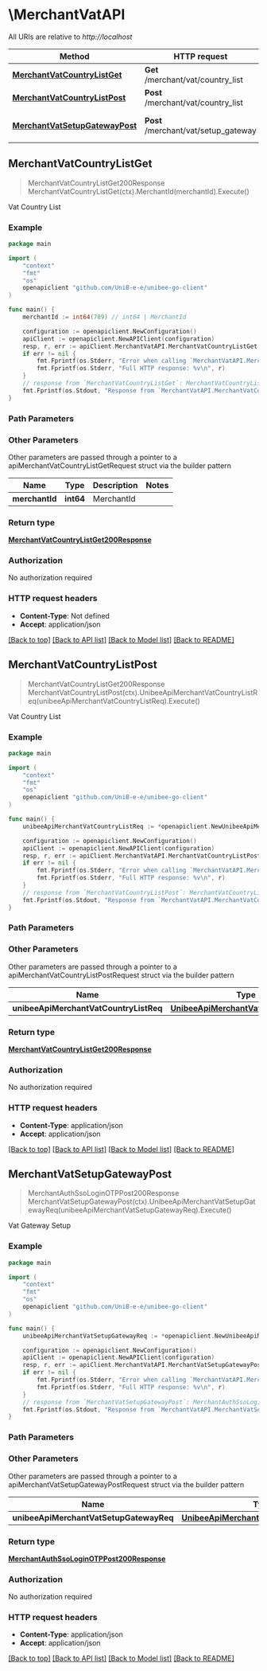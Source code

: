 # \MerchantVatAPI

All URIs are relative to *http://localhost*

Method | HTTP request | Description
------------- | ------------- | -------------
[**MerchantVatCountryListGet**](MerchantVatAPI.md#MerchantVatCountryListGet) | **Get** /merchant/vat/country_list | Vat Country List
[**MerchantVatCountryListPost**](MerchantVatAPI.md#MerchantVatCountryListPost) | **Post** /merchant/vat/country_list | Vat Country List
[**MerchantVatSetupGatewayPost**](MerchantVatAPI.md#MerchantVatSetupGatewayPost) | **Post** /merchant/vat/setup_gateway | Vat Gateway Setup



## MerchantVatCountryListGet

> MerchantVatCountryListGet200Response MerchantVatCountryListGet(ctx).MerchantId(merchantId).Execute()

Vat Country List

### Example

```go
package main

import (
	"context"
	"fmt"
	"os"
	openapiclient "github.com/UniB-e-e/unibee-go-client"
)

func main() {
	merchantId := int64(789) // int64 | MerchantId

	configuration := openapiclient.NewConfiguration()
	apiClient := openapiclient.NewAPIClient(configuration)
	resp, r, err := apiClient.MerchantVatAPI.MerchantVatCountryListGet(context.Background()).MerchantId(merchantId).Execute()
	if err != nil {
		fmt.Fprintf(os.Stderr, "Error when calling `MerchantVatAPI.MerchantVatCountryListGet``: %v\n", err)
		fmt.Fprintf(os.Stderr, "Full HTTP response: %v\n", r)
	}
	// response from `MerchantVatCountryListGet`: MerchantVatCountryListGet200Response
	fmt.Fprintf(os.Stdout, "Response from `MerchantVatAPI.MerchantVatCountryListGet`: %v\n", resp)
}
```

### Path Parameters



### Other Parameters

Other parameters are passed through a pointer to a apiMerchantVatCountryListGetRequest struct via the builder pattern


Name | Type | Description  | Notes
------------- | ------------- | ------------- | -------------
 **merchantId** | **int64** | MerchantId | 

### Return type

[**MerchantVatCountryListGet200Response**](MerchantVatCountryListGet200Response.md)

### Authorization

No authorization required

### HTTP request headers

- **Content-Type**: Not defined
- **Accept**: application/json

[[Back to top]](#) [[Back to API list]](../README.md#documentation-for-api-endpoints)
[[Back to Model list]](../README.md#documentation-for-models)
[[Back to README]](../README.md)


## MerchantVatCountryListPost

> MerchantVatCountryListGet200Response MerchantVatCountryListPost(ctx).UnibeeApiMerchantVatCountryListReq(unibeeApiMerchantVatCountryListReq).Execute()

Vat Country List

### Example

```go
package main

import (
	"context"
	"fmt"
	"os"
	openapiclient "github.com/UniB-e-e/unibee-go-client"
)

func main() {
	unibeeApiMerchantVatCountryListReq := *openapiclient.NewUnibeeApiMerchantVatCountryListReq(int64(123)) // UnibeeApiMerchantVatCountryListReq | 

	configuration := openapiclient.NewConfiguration()
	apiClient := openapiclient.NewAPIClient(configuration)
	resp, r, err := apiClient.MerchantVatAPI.MerchantVatCountryListPost(context.Background()).UnibeeApiMerchantVatCountryListReq(unibeeApiMerchantVatCountryListReq).Execute()
	if err != nil {
		fmt.Fprintf(os.Stderr, "Error when calling `MerchantVatAPI.MerchantVatCountryListPost``: %v\n", err)
		fmt.Fprintf(os.Stderr, "Full HTTP response: %v\n", r)
	}
	// response from `MerchantVatCountryListPost`: MerchantVatCountryListGet200Response
	fmt.Fprintf(os.Stdout, "Response from `MerchantVatAPI.MerchantVatCountryListPost`: %v\n", resp)
}
```

### Path Parameters



### Other Parameters

Other parameters are passed through a pointer to a apiMerchantVatCountryListPostRequest struct via the builder pattern


Name | Type | Description  | Notes
------------- | ------------- | ------------- | -------------
 **unibeeApiMerchantVatCountryListReq** | [**UnibeeApiMerchantVatCountryListReq**](UnibeeApiMerchantVatCountryListReq.md) |  | 

### Return type

[**MerchantVatCountryListGet200Response**](MerchantVatCountryListGet200Response.md)

### Authorization

No authorization required

### HTTP request headers

- **Content-Type**: application/json
- **Accept**: application/json

[[Back to top]](#) [[Back to API list]](../README.md#documentation-for-api-endpoints)
[[Back to Model list]](../README.md#documentation-for-models)
[[Back to README]](../README.md)


## MerchantVatSetupGatewayPost

> MerchantAuthSsoLoginOTPPost200Response MerchantVatSetupGatewayPost(ctx).UnibeeApiMerchantVatSetupGatewayReq(unibeeApiMerchantVatSetupGatewayReq).Execute()

Vat Gateway Setup

### Example

```go
package main

import (
	"context"
	"fmt"
	"os"
	openapiclient "github.com/UniB-e-e/unibee-go-client"
)

func main() {
	unibeeApiMerchantVatSetupGatewayReq := *openapiclient.NewUnibeeApiMerchantVatSetupGatewayReq("Data_example", "GatewayName_example") // UnibeeApiMerchantVatSetupGatewayReq | 

	configuration := openapiclient.NewConfiguration()
	apiClient := openapiclient.NewAPIClient(configuration)
	resp, r, err := apiClient.MerchantVatAPI.MerchantVatSetupGatewayPost(context.Background()).UnibeeApiMerchantVatSetupGatewayReq(unibeeApiMerchantVatSetupGatewayReq).Execute()
	if err != nil {
		fmt.Fprintf(os.Stderr, "Error when calling `MerchantVatAPI.MerchantVatSetupGatewayPost``: %v\n", err)
		fmt.Fprintf(os.Stderr, "Full HTTP response: %v\n", r)
	}
	// response from `MerchantVatSetupGatewayPost`: MerchantAuthSsoLoginOTPPost200Response
	fmt.Fprintf(os.Stdout, "Response from `MerchantVatAPI.MerchantVatSetupGatewayPost`: %v\n", resp)
}
```

### Path Parameters



### Other Parameters

Other parameters are passed through a pointer to a apiMerchantVatSetupGatewayPostRequest struct via the builder pattern


Name | Type | Description  | Notes
------------- | ------------- | ------------- | -------------
 **unibeeApiMerchantVatSetupGatewayReq** | [**UnibeeApiMerchantVatSetupGatewayReq**](UnibeeApiMerchantVatSetupGatewayReq.md) |  | 

### Return type

[**MerchantAuthSsoLoginOTPPost200Response**](MerchantAuthSsoLoginOTPPost200Response.md)

### Authorization

No authorization required

### HTTP request headers

- **Content-Type**: application/json
- **Accept**: application/json

[[Back to top]](#) [[Back to API list]](../README.md#documentation-for-api-endpoints)
[[Back to Model list]](../README.md#documentation-for-models)
[[Back to README]](../README.md)

